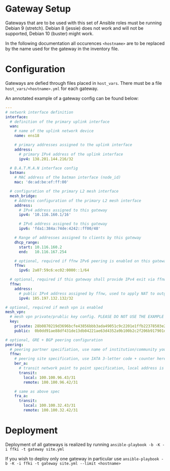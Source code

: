 Gateway Setup
=============

Gateways that are to be used with this set of Ansible roles must be running Debian 9 (stretch).
Debian 8 (jessie) does not work and will not be supported, Debian 10 (buster) might work.

In the following documentation all occurences ```<hostname>``` are to be replaced by the name used for the gateway in the inventory file.

# Configuration

Gateways are defied through files placed in ```host_vars```. There must be a file ```host_vars/<hostname>.yml``` for each gateway.

An annotated example of a gateway config can be found below:

```yml
---
# network interface definition
interface:
  # definition of the primary uplink interface
  wan:
    # name of the uplink network device
    name: ens18

    # primary addresses assigned to the uplink interface
    address:
      # primary IPv4 address of the uplink interface
      ipv4: 138.201.144.216/32

  # B.A.T.M.A.N interface config
  batman:
    # MAC address of the batman interface (node_id)
    mac: 'de:ad:be:ef:ff:00'

  # configuration of the primary L2 mesh interface
  mesh_bridge:
    # Address configuration of the primary L2 mesh interface
    address:
      # IPv4 address assigned to this gateway
      ipv4: '10.116.160.1/16'

      # IPv6 address assigned to this gateway
      ipv6: 'fda1:384a:74de:4242::ff00/48'

    # Range of addresses assigned to clients by this gateway
    dhcp_range:
      start: 10.116.160.2
      end:   10.116.167.254

    # optional, required if ffnw IPv6 peering is enabled on this gateway
    ffnw:
      ipv6: 2a07:59c6:ec02:0000::1/64

  # optional, required if this gateway shall provide IPv4 exit via ffnw
  ffnw:
    address:
      # public IPv4 address assigned by ffnw, used to apply NAT to outgoing traffic
      ipv4: 185.197.132.132/32

# optional, required if mesh vpn is enabled
mesh_vpn:
  # mesh vpn private/prublic key config. PLEASE DO NOT USE THE EXAMPLE KEYS PROVIDED HERE! They are compromised.
  key:
    private: 28b0870219d3696bcfe43856bbb3ada49051c9c2201e1ffb22378503e2a8735b
    public:  0b0dd91ae88df431de13db04221ae63d4352a9b100b2c2f206b917901d83ffef

# optional, GRE + BGP peering configuration
peering:
  # peering partner specifiation, use name of institution/community you are peering with here
  ffnw:
    # peering site specification, use IATA 3-letter code + counter here (fra_a, fra_b, fra_c ...)
    ber_a:
      # transit network point to point specification, local address is assigned to local endpoint of GRE tunnel, remote address is used for BGP peering 
      transit:
        local: 100.100.96.43/31
        remote: 100.100.96.42/31

    # same as above spec
    fra_a:
      transit:
        local: 100.100.32.43/31
        remote: 100.100.32.42/31
```

# Deployment

Deployment of all gateways is realized by running `ansible-playbook -b -K -i ffki -t gateway site.yml`

If you wish to deploy only one gateway in particular use `ansible-playbook -b -K -i ffki -t gateway site.yml --limit <hostname>`
